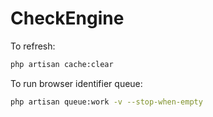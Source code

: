 # CheckEngine

To refresh:
```bash
php artisan cache:clear
```

To run browser identifier queue:

```bash
php artisan queue:work -v --stop-when-empty
```
